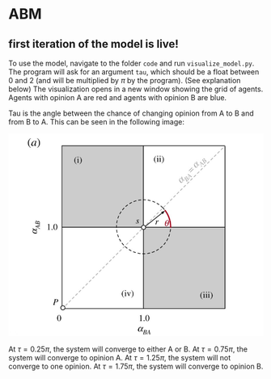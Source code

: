 # ABM

## first iteration of the model is live!

To use the model, navigate to the folder `code` and run `visualize_model.py`.
The program will ask for an argument `tau`, which should be a float between 0 and 2 (and will be multiplied by $\pi$ by the program). (See explanation below) The visualization opens in a new window showing the grid of agents. Agents with opinion A are red and agents with opinion B are blue.


Tau is the angle between the chance of changing opinion from A to B and from B to A. This can be seen in the following image:

<img alt="Image showing tau" src="docs/image.jpg">

At $\tau = 0.25 \pi$, the system will converge to either A or B.
At $\tau = 0.75 \pi$, the system will converge to opinion A.
At $\tau = 1.25 \pi$, the system will not converge to one opinion.
At $\tau = 1.75 \pi$, the system will converge to opinion B.